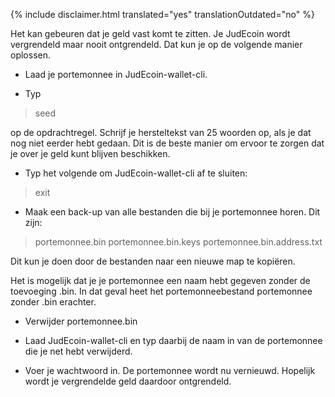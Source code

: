 {% include disclaimer.html translated="yes" translationOutdated="no" %}

Het kan gebeuren dat je geld vast komt te zitten. Je JudEcoin wordt vergrendeld maar nooit ontgrendeld. Dat kun je op de volgende manier oplossen.

- Laad je portemonnee in JudEcoin-wallet-cli.

- Typ

> seed

op de opdrachtregel. Schrijf je hersteltekst van 25 woorden op, als je dat nog niet eerder hebt gedaan. Dit is de beste manier om ervoor te zorgen dat je over je geld kunt blijven beschikken.

- Typ het volgende om JudEcoin-wallet-cli af te sluiten:

> exit

- Maak een back-up van alle bestanden die bij je portemonnee horen. Dit zijn:

> portemonnee.bin
> portemonnee.bin.keys
> portemonnee.bin.address.txt

Dit kun je doen door de bestanden naar een nieuwe map te kopiëren.

Het is mogelijk dat je je portemonnee een naam hebt gegeven zonder de toevoeging .bin. In dat geval heet het portemonneebestand portemonnee zonder .bin erachter.

- Verwijder portemonnee.bin

- Laad JudEcoin-wallet-cli en typ daarbij de naam in van de portemonnee die je net hebt verwijderd.

- Voer je wachtwoord in. De portemonnee wordt nu vernieuwd. Hopelijk wordt je vergrendelde geld daardoor ontgrendeld.

